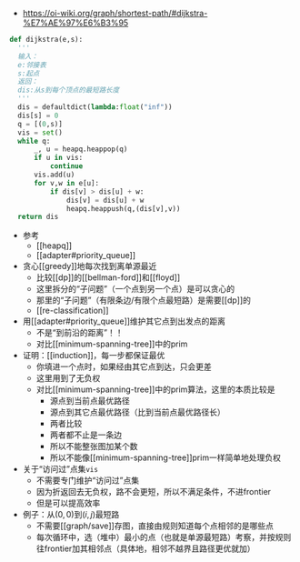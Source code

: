 - https://oi-wiki.org/graph/shortest-path/#dijkstra-%E7%AE%97%E6%B3%95
```python
def dijkstra(e,s):
  '''
  输入：
  e:邻接表
  s:起点
  返回：
  dis:从s到每个顶点的最短路长度
  '''
  dis = defaultdict(lambda:float("inf"))
  dis[s] = 0
  q = [(0,s)]
  vis = set()
  while q:
      _, u = heapq.heappop(q)
      if u in vis:
          continue
      vis.add(u)
      for v,w in e[u]:
          if dis[v] > dis[u] + w:
              dis[v] = dis[u] + w
              heapq.heappush(q,(dis[v],v))
  return dis
```
- 参考
  - [[heapq]]
  - [[adapter#priority_queue]]
- 贪心[[greedy]]地每次找到离单源最近
  - 比较[[dp]]的[[bellman-ford]]和[[floyd]]
  - 这里拆分的“子问题”（一个点到另一个点）是可以贪心的
  - 那里的“子问题”（有限条边/有限个点最短路）是需要[[dp]]的
  - [[re-classification]]
- 用[[adapter#priority_queue]]维护其它点到出发点的距离
  - 不是“到前沿的距离”！！
  - 对比[[minimum-spanning-tree]]中的prim
- 证明：[[induction]]，每一步都保证最优
  - 你填进一个点时，如果经由其它点到达，只会更差
  - 这里用到了无负权
  - 对比[[minimum-spanning-tree]]中的prim算法，这里的本质比较是
    - 源点到当前点最优路径
    - 源点到其它点最优路径（比到当前点最优路径长）
    - 两者比较
    - 两者都不止是一条边
    - 所以不能整张图加某个数
    - 所以不能像[[minimum-spanning-tree]]prim一样简单地处理负权
- 关于“访问过”点集`vis`
  - 不需要专门维护“访问过”点集
  - 因为折返回去无负权，路不会更短，所以不满足条件，不进frontier
  - 但是可以提高效率
- 例子：从$(0,0)$到$(i,j)$最短路
  - 不需要[[graph/save]]存图，直接由规则知道每个点相邻的是哪些点
  - 每次循环中，选（堆中）最小的点（也就是单源最短路）考察，并按规则往frontier加其相邻点（具体地，相邻不越界且路径更优就加）